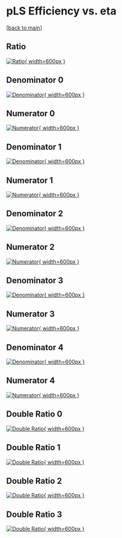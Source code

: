 # pLS Efficiency vs. eta

[[back to main](./)]



## Ratio

[![Ratio](../mtv/var/pLS_xtr_0_-1_eff_eta.png){ width=600px }](../mtv/var/pLS_xtr_0_-1_eff_eta.pdf)

## Denominator 0

[![Denominator](../mtv/den/pLS_xtr_0_-1_eff_eta_den0.png){ width=600px }](../mtv/den/pLS_xtr_0_-1_eff_eta_den0.pdf)

## Numerator 0

[![Numerator](../mtv/num/pLS_xtr_0_-1_eff_eta_num0.png){ width=600px }](../mtv/num/pLS_xtr_0_-1_eff_eta_num0.pdf)

## Denominator 1

[![Denominator](../mtv/den/pLS_xtr_0_-1_eff_eta_den1.png){ width=600px }](../mtv/den/pLS_xtr_0_-1_eff_eta_den1.pdf)

## Numerator 1

[![Numerator](../mtv/num/pLS_xtr_0_-1_eff_eta_num1.png){ width=600px }](../mtv/num/pLS_xtr_0_-1_eff_eta_num1.pdf)

## Denominator 2

[![Denominator](../mtv/den/pLS_xtr_0_-1_eff_eta_den2.png){ width=600px }](../mtv/den/pLS_xtr_0_-1_eff_eta_den2.pdf)

## Numerator 2

[![Numerator](../mtv/num/pLS_xtr_0_-1_eff_eta_num2.png){ width=600px }](../mtv/num/pLS_xtr_0_-1_eff_eta_num2.pdf)

## Denominator 3

[![Denominator](../mtv/den/pLS_xtr_0_-1_eff_eta_den3.png){ width=600px }](../mtv/den/pLS_xtr_0_-1_eff_eta_den3.pdf)

## Numerator 3

[![Numerator](../mtv/num/pLS_xtr_0_-1_eff_eta_num3.png){ width=600px }](../mtv/num/pLS_xtr_0_-1_eff_eta_num3.pdf)

## Denominator 4

[![Denominator](../mtv/den/pLS_xtr_0_-1_eff_eta_den4.png){ width=600px }](../mtv/den/pLS_xtr_0_-1_eff_eta_den4.pdf)

## Numerator 4

[![Numerator](../mtv/num/pLS_xtr_0_-1_eff_eta_num4.png){ width=600px }](../mtv/num/pLS_xtr_0_-1_eff_eta_num4.pdf)

## Double Ratio 0

[![Double Ratio](../mtv/ratio/pLS_xtr_0_-1_eff_eta_ratio0.png){ width=600px }](../mtv/ratio/pLS_xtr_0_-1_eff_eta_ratio0.pdf)

## Double Ratio 1

[![Double Ratio](../mtv/ratio/pLS_xtr_0_-1_eff_eta_ratio1.png){ width=600px }](../mtv/ratio/pLS_xtr_0_-1_eff_eta_ratio1.pdf)

## Double Ratio 2

[![Double Ratio](../mtv/ratio/pLS_xtr_0_-1_eff_eta_ratio2.png){ width=600px }](../mtv/ratio/pLS_xtr_0_-1_eff_eta_ratio2.pdf)

## Double Ratio 3

[![Double Ratio](../mtv/ratio/pLS_xtr_0_-1_eff_eta_ratio3.png){ width=600px }](../mtv/ratio/pLS_xtr_0_-1_eff_eta_ratio3.pdf)

